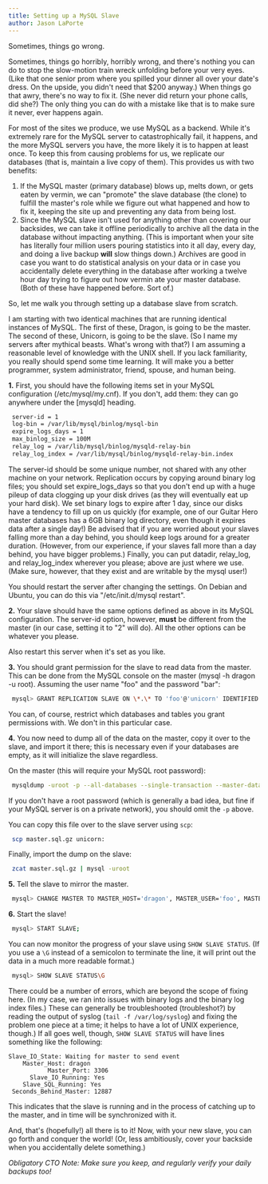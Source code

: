 ```yaml
---
title: Setting up a MySQL Slave
author: Jason LaPorte
---
```

Sometimes, things go wrong.

 Sometimes, things go horribly, horribly wrong, and there's nothing you can do to stop the slow-motion train wreck unfolding before your very eyes. (Like that one senior prom where you spilled your dinner all over your date's dress. On the upside, you didn't need that $200 anyway.) When things go that awry, there's no way to fix it. (She never did return your phone calls, did she?) The only thing you can do with a mistake like that is to make sure it never, ever happens again.



 For most of the sites we produce, we use MySQL as a backend. While it's extremely rare for the MySQL server to catastrophically fail, it happens, and the more MySQL servers you have, the more likely it is to happen at least once. To keep this from causing problems for us, we replicate our databases (that is, maintain a live copy of them). This provides us with two benefits:

1. If the MySQL master (primary database) blows up, melts down, or gets eaten by vermin, we can "promote" the slave database (the clone) to fulfill the master's role while we figure out what happened and how to fix it, keeping the site up and preventing any data from being lost.
2. Since the MySQL slave isn't used for anything other than covering our backsides, we can take it offline periodically to archive all the data in the database without impacting anything. (This is important when your site has literally four million users pouring statistics into it all day, every day, and doing a live backup **will** slow things down.) Archives are good in case you want to do statistical analysis on your data or in case you accidentally delete everything in the database after working a twelve hour day trying to figure out how vermin ate your master database. (Both of these have happened before. Sort of.)

So, let me walk you through setting up a database slave from scratch.

 I am starting with two identical machines that are running identical instances of MySQL. The first of these, Dragon, is going to be the master. The second of these, Unicorn, is going to be the slave. (So I name my servers after mythical beasts. What's wrong with that?) I am assuming a reasonable level of knowledge with the UNIX shell. If you lack familiarity, you really should spend some time learning. It will make you a better programmer, system administrator, friend, spouse, and human being.

 **1.** First, you should have the following items set in your MySQL configuration (/etc/mysql/my.cnf). If you don't, add them: they can go anywhere under the [mysqld] heading.

```bash
 server-id = 1
 log-bin = /var/lib/mysql/binlog/mysql-bin
 expire_logs_days = 1
 max_binlog_size = 100M
 relay_log = /var/lib/mysql/binlog/mysqld-relay-bin
 relay_log_index = /var/lib/mysql/binlog/mysqld-relay-bin.index
```

 The server-id should be some unique number, not shared with any other machine on your network. Replication occurs by copying around binary log files; you should set expire_logs_days so that you don't end up with a huge pileup of data clogging up your disk drives (as they will eventually eat up your hard disk). We set binary logs to expire after 1 day, since our disks have a tendency to fill up on us quickly (for example, one of our Guitar Hero master databases has a 6GB binary log directory, even though it expires data after a single day!) Be advised that if you are worried about your slaves falling more than a day behind, you should keep logs around for a greater duration. (However, from our experience, if your slaves fall more than a day behind, you have bigger problems.) Finally, you can put datadir, relay\_log, and relay\_log\_index wherever you please; above are just where we use. (Make sure, however, that they exist and are writable by the mysql user!)

 You should restart the server after changing the settings. On Debian and Ubuntu, you can do this via "/etc/init.d/mysql restart".

 **2.** Your slave should have the same options defined as above in its MySQL configuration. The server-id option, however, **must** be different from the master (in our case, setting it to "2" will do). All the other options can be whatever you please.

 Also restart this server when it's set as you like.

 **3.** You should grant permission for the slave to read data from the master. This can be done from the MySQL console on the master (mysql -h dragon -u root). Assuming the user name "foo" and the password "bar":

```bash
 mysql> GRANT REPLICATION SLAVE ON \*.\* TO 'foo'@'unicorn' IDENTIFIED BY 'bar';
```

 You can, of course, restrict which databases and tables you grant permissions with. We don't in this particular case.

 **4.** You now need to dump all of the data on the master, copy it over to the slave, and import it there; this is necessary even if your databases are empty, as it will initialize the slave regardless.

 On the master (this will require your MySQL root password):

```bash
 mysqldump -uroot -p --all-databases --single-transaction --master-data=1 | gzip >master.sql.gz
```

 If you don't have a root password (which is generally a bad idea, but fine if your MySQL server is on a private network), you should omit the `-p` above.

 You can copy this file over to the slave server using `scp`:

```bash
 scp master.sql.gz unicorn:
```

 Finally, import the dump on the slave:

```bash
 zcat master.sql.gz | mysql -uroot
```

**5.** Tell the slave to mirror the master.

```bash
 mysql> CHANGE MASTER TO MASTER_HOST='dragon', MASTER_USER='foo', MASTER_PASSWORD='bar';
```

**6.** Start the slave!

```bash
 mysql> START SLAVE;
```
 You can now monitor the progress of your slave using `SHOW SLAVE STATUS`. (If you use a `\G` instead of a semicolon to terminate the line, it will print out the data in a much more readable format.)

```bash
 mysql> SHOW SLAVE STATUS\G
```

 There could be a number of errors, which are beyond the scope of fixing here. (In my case, we ran into issues with binary logs and the binary log index files.) These can generally be troubleshooted (troubleshot?) by reading the output of syslog (`tail -f /var/log/syslog`) and fixing the problem one piece at a time; it helps to have a lot of UNIX experience, though.) If all goes well, though, `SHOW SLAVE STATUS` will have lines something like the following:

```
Slave_IO_State: Waiting for master to send event
    Master_Host: dragon
           Master_Port: 3306
      Slave_IO_Running: Yes
    Slave_SQL_Running: Yes
 Seconds_Behind_Master: 12887
```

 This indicates that the slave is running and in the process of catching up to the master, and in time will be synchronized with it.

 And, that's (hopefully!) all there is to it! Now, with your new slave, you can go forth and conquer the world! (Or, less ambitiously, cover your backside when you accidentally delete something.)

 _Obligatory CTO Note: Make sure you keep, and regularly verify your daily backups too!_
